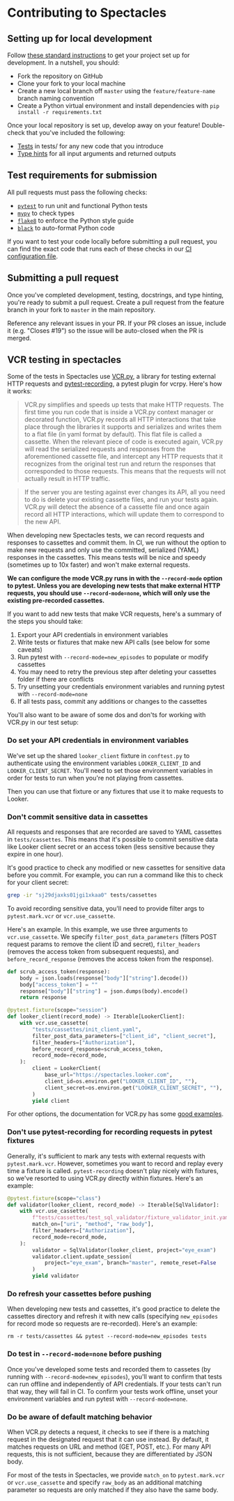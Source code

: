 # Contributing to Spectacles
## Setting up for local development

Follow [these standard instructions](https://opensource.guide/how-to-contribute/#opening-a-pull-request) to get your project set up for development. In a nutshell, you should:

* Fork the repository on GitHub
* Clone your fork to your local machine
* Create a new local branch off `master` using the `feature/feature-name` branch naming convention
* Create a Python virtual environment and install dependencies with `pip install -r requirements.txt`

Once your local repository is set up, develop away on your feature! Double-check that you've included the following:

* [Tests](https://docs.pytest.org/en/latest/) in tests/ for any new code that you introduce
* [Type hints](https://docs.python.org/3/library/typing.html) for all input arguments and returned outputs

## Test requirements for submission

All pull requests must pass the following checks:
* [`pytest`](https://docs.pytest.org/en/latest/) to run unit and functional Python tests
* [`mypy`](http://mypy-lang.org/) to check types
* [`flake8`](http://flake8.pycqa.org/en/latest/) to enforce the Python style guide
* [`black`](https://black.readthedocs.io/en/stable/) to auto-format Python code

If you want to test your code locally before submitting a pull request, you can find the exact code that runs each of these checks in our [CI configuration file](.circleci/config.yml).

## Submitting a pull request

Once you've completed development, testing, docstrings, and type hinting, you're ready to submit a pull request. Create a pull request from the feature branch in your fork to `master` in the main repository.

Reference any relevant issues in your PR. If your PR closes an issue, include it (e.g. "Closes #19") so the issue will be auto-closed when the PR is merged.

## VCR testing in spectacles

Some of the tests in Spectacles use [VCR.py](https://vcrpy.readthedocs.io/en/latest/), a library for testing external HTTP requests and [pytest-recording](https://github.com/kiwicom/pytest-recording), a pytest plugin for vcrpy. Here's how it works:

>VCR.py simplifies and speeds up tests that make HTTP requests. The first time you run code that is inside a VCR.py context manager or decorated function, VCR.py records all HTTP interactions that take place through the libraries it supports and serializes and writes them to a flat file (in yaml format by default). This flat file is called a cassette. When the relevant piece of code is executed again, VCR.py will read the serialized requests and responses from the aforementioned cassette file, and intercept any HTTP requests that it recognizes from the original test run and return the responses that corresponded to those requests. This means that the requests will not actually result in HTTP traffic.

>If the server you are testing against ever changes its API, all you need to do is delete your existing cassette files, and run your tests again. VCR.py will detect the absence of a cassette file and once again record all HTTP interactions, which will update them to correspond to the new API.

When developing new Spectacles tests, we can record requests and responses to cassettes and commit them. In CI, we run without the option to make new requests and only use the committed, serialized (YAML) responses in the cassettes. This means tests will be nice and speedy (sometimes up to 10x faster) and won't make external requests.

**We can configure the mode VCR.py runs in with the `--record-mode` option to pytest. Unless you are developing new tests that make external HTTP requests, you should use `--record-mode=none`, which will only use the existing pre-recorded cassettes.**

If you want to add new tests that make VCR requests, here's a summary of the steps you should take:

1. Export your API credentials in environment variables
1. Write tests or fixtures that make new API calls (see below for some caveats)
1. Run pytest with `--record-mode=new_episodes` to populate or modify cassettes
1. You may need to retry the previous step after deleting your cassettes folder if there are conflicts
1. Try unsetting your credentials environment variables and running pytest with `--record-mode=none`
1. If all tests pass, commit any additions or changes to the cassettes

You'll also want to be aware of some dos and don'ts for working with VCR.py in our test setup:

### Do set your API credentials in environment variables

We've set up the shared `looker_client` fixture in `conftest.py` to authenticate using the environment variables `LOOKER_CLIENT_ID` and `LOOKER_CLIENT_SECRET`. You'll need to set those environment variables in order for tests to run when you're not playing from cassettes.

Then you can use that fixture or any fixtures that use it to make requests to Looker.

### Don't commit sensitive data in cassettes
All requests and responses that are recorded are saved to YAML cassettes in `tests/cassettes`. This means that it's possible to commit sensitive data like Looker client secret or an access token (less sensitive because they expire in one hour).

It's good practice to check any modified or new cassettes for sensitive data before you commit. For example, you can run a command like this to check for your client secret:

```bash
grep -ir "sj29djaxks01jgi1xkaa0" tests/cassettes
```

To avoid recording sensitive data, you'll need to provide filter args to `pytest.mark.vcr` or `vcr.use_cassette`.

Here's an example. In this example, we use three arguments to `vcr.use_cassette`. We specify `filter_post_data_parameters` (filters POST request params to remove the client ID and secret), `filter_headers` (removes the access token from subsequent requests), and `before_record_response` (removes the access token from the response).

```python
def scrub_access_token(response):
    body = json.loads(response["body"]["string"].decode())
    body["access_token"] = ""
    response["body"]["string"] = json.dumps(body).encode()
    return response

@pytest.fixture(scope="session")
def looker_client(record_mode) -> Iterable[LookerClient]:
    with vcr.use_cassette(
        "tests/cassettes/init_client.yaml",
        filter_post_data_parameters=["client_id", "client_secret"],
        filter_headers=["Authorization"],
        before_record_response=scrub_access_token,
        record_mode=record_mode,
    ):
        client = LookerClient(
            base_url="https://spectacles.looker.com",
            client_id=os.environ.get("LOOKER_CLIENT_ID", ""),
            client_secret=os.environ.get("LOOKER_CLIENT_SECRET", ""),
        )
        yield client
```

For other options, the documentation for VCR.py has some [good examples](https://vcrpy.readthedocs.io/en/latest/advanced.html#filter-sensitive-data-from-the-request).

### Don't use pytest-recording for recording requests in pytest fixtures

Generally, it's sufficient to mark any tests with external requests with `pytest.mark.vcr`. However, sometimes you want to record and replay every time a fixture is called. `pytest-recording` doesn't play nicely with fixtures, so we've resorted to using VCR.py directly within fixtures. Here's an example:

```python
@pytest.fixture(scope="class")
def validator(looker_client, record_mode) -> Iterable[SqlValidator]:
    with vcr.use_cassette(
        f"tests/cassettes/test_sql_validator/fixture_validator_init.yaml",
        match_on=["uri", "method", "raw_body"],
        filter_headers=["Authorization"],
        record_mode=record_mode,
    ):
        validator = SqlValidator(looker_client, project="eye_exam")
        validator.client.update_session(
            project="eye_exam", branch="master", remote_reset=False
        )
        yield validator
```

### Do refresh your cassettes before pushing

When developing new tests and cassettes, it's good practice to delete the cassettes directory and refresh it with new calls (specifying `new_episodes` for record mode so requests are re-recorded). Here's an example:

```
rm -r tests/cassettes && pytest --record-mode=new_episodes tests
```

### Do test in `--record-mode=none` before pushing

Once you've developed some tests and recorded them to cassetes (by running with `--record-mode=new_episodes`), you'll want to confirm that tests can run offline and independently of API credentials. If your tests can't run that way, they will fail in CI. To confirm your tests work offline, unset your environment variables and run pytest with `--record-mode=none`.

### Do be aware of default matching behavior
When VCR.py detects a request, it checks to see if there is a matching request in the designated request that it can use instead. By default, it matches requests on URL and method (GET, POST, etc.). For many API requests, this is not sufficient, because they are differentiated by JSON body.

For most of the tests in Spectacles, we provide `match_on` to `pytest.mark.vcr` or `vcr.use_cassette` and specify `raw_body` as an additional matching parameter so requests are only matched if they also have the same body.
